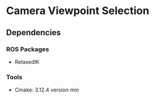 # Camera Viewpoint Selection

## Dependencies
### ROS Packages
- RelaxedIK

### Tools
- Cmake: 3.12.4 version min
